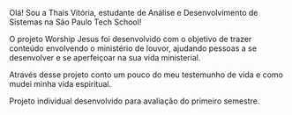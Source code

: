 Olá!
Sou a Thais Vitória, estudante de Análise e Desenvolvimento de Sistemas na São Paulo Tech School!

O projeto Worship Jesus foi desenvolvido com o objetivo de trazer conteúdo envolvendo o ministério de louvor, 
ajudando pessoas a se desenvolver e se aperfeiçoar na sua vida ministerial. 

Através desse projeto conto um pouco do meu testemunho de vida e como mudei minha vida espiritual.

Projeto individual desenvolvido para avaliação do primeiro semestre. 
